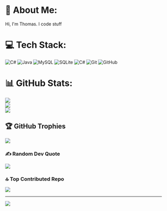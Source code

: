# 💫 About Me:
Hi, I'm Thomas. I code stuff


# 💻 Tech Stack:
![C#](https://img.shields.io/badge/c%23-%23239120.svg?style=for-the-badge&logo=csharp&logoColor=white) ![Java](https://img.shields.io/badge/java-%23ED8B00.svg?style=for-the-badge&logo=openjdk&logoColor=white) ![MySQL](https://img.shields.io/badge/mysql-4479A1.svg?style=for-the-badge&logo=mysql&logoColor=white) ![SQLite](https://img.shields.io/badge/sqlite-%2307405e.svg?style=for-the-badge&logo=sqlite&logoColor=white) ![C#](https://img.shields.io/badge/c%23-%23239120.svg?style=for-the-badge&logo=csharp&logoColor=white) ![Git](https://img.shields.io/badge/git-%23F05033.svg?style=for-the-badge&logo=git&logoColor=white) ![GitHub](https://img.shields.io/badge/github-%23121011.svg?style=for-the-badge&logo=github&logoColor=white)
# 📊 GitHub Stats:
![](https://github-readme-stats.vercel.app/api?username=Froudster17&theme=radical&hide_border=false&include_all_commits=true&count_private=true)<br/>
![](https://github-readme-streak-stats.herokuapp.com/?user=Froudster17&theme=radical&hide_border=false)<br/>
![](https://github-readme-stats.vercel.app/api/top-langs/?username=Froudster17&theme=radical&hide_border=false&include_all_commits=true&count_private=true&layout=compact)

## 🏆 GitHub Trophies
![](https://github-profile-trophy.vercel.app/?username=Froudster17&theme=radical&no-frame=false&no-bg=true&margin-w=4)

### ✍️ Random Dev Quote
![](https://quotes-github-readme.vercel.app/api?type=horizontal&theme=radical)

### 🔝 Top Contributed Repo
![](https://github-contributor-stats.vercel.app/api?username=Froudster17&limit=5&theme=radical&combine_all_yearly_contributions=true)

---
[![](https://visitcount.itsvg.in/api?id=Froudster17&icon=1&color=0)](https://visitcount.itsvg.in)

<!-- Proudly created with GPRM ( https://gprm.itsvg.in ) -->
